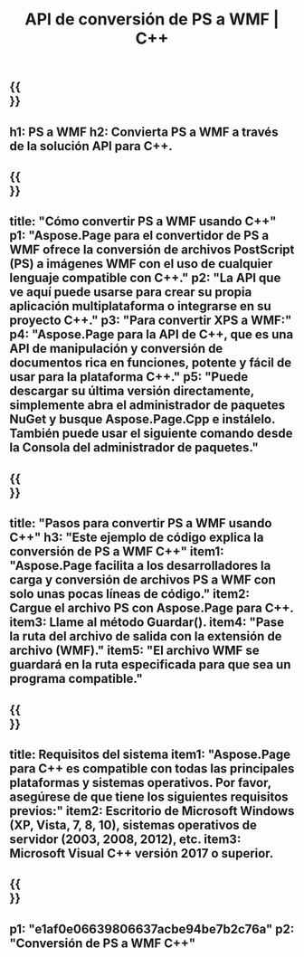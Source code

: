 ﻿---
translation: true
template: /_templates/_conversion-child-cpp.md
title: API de conversión de PS a WMF | C++
url: /cpp/conversion/ps-to-wmf/
description: Conversión de PS a WMF proporcionada por Aspose.Page para la solución API de C++. Funciona en C++ Runtime Environment para Windows de 32 bits, Windows de 64 bits y Linux de 64 bits.
informat: PS
outformat: WMF
otherformats: XPS EPS
---

{{<section banner>}}
---
h1: PS a WMF
h2: Convierta PS a WMF a través de la solución API para C++.
---

{{<section overview>}}
---
title: "Cómo convertir PS a WMF usando C++"
p1: "Aspose.Page para el convertidor de PS a WMF ofrece la conversión de archivos PostScript (PS) a imágenes WMF con el uso de cualquier lenguaje compatible con C++."
p2: "La API que ve aquí puede usarse para crear su propia aplicación multiplataforma o integrarse en su proyecto C++."
p3: "Para convertir XPS a WMF:"
p4: "Aspose.Page para la API de C++, que es una API de manipulación y conversión de documentos rica en funciones, potente y fácil de usar para la plataforma C++."
p5: "Puede descargar su última versión directamente, simplemente abra el administrador de paquetes NuGet y busque Aspose.Page.Cpp e instálelo. También puede usar el siguiente comando desde la Consola del administrador de paquetes."
---

{{<section feature1>}}
---
title: "Pasos para convertir PS a WMF usando C++"
h3: "Este ejemplo de código explica la conversión de PS a WMF C++"
item1: "Aspose.Page facilita a los desarrolladores la carga y conversión de archivos PS a WMF con solo unas pocas líneas de código."
item2: Cargue el archivo PS con Aspose.Page para C++.
item3: Llame al método Guardar().
item4: "Pase la ruta del archivo de salida con la extensión de archivo (WMF)."
item5: "El archivo WMF se guardará en la ruta especificada para que sea un programa compatible."
---

{{<section feature2>}}
---
title: Requisitos del sistema
item1: "Aspose.Page para C++ es compatible con todas las principales plataformas y sistemas operativos. Por favor, asegúrese de que tiene los siguientes requisitos previos:"
item2: Escritorio de Microsoft Windows (XP, Vista, 7, 8, 10), sistemas operativos de servidor (2003, 2008, 2012), etc.
item3: Microsoft Visual C++ versión 2017 o superior.
---

{{<section gist>}}
---
p1: "e1af0e06639806637acbe94be7b2c76a"
p2: "Conversión de PS a WMF C++"
---
